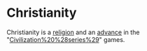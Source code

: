 # Christianity

Christianity is a [religion](religion) and an [advance](advance) in the "[Civilization%20%28series%29](Civilization)" games.
